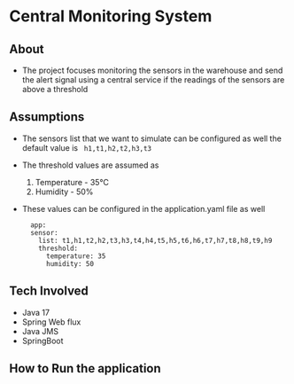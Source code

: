 # Central Monitoring System 

## About 
- The project focuses monitoring the sensors in the warehouse and send the alert signal using a central service if the readings of the sensors are above a threshold 

## Assumptions 

- The sensors list that we want to simulate can be configured as well the default value is
    ``` h1,t1,h2,t2,h3,t3```
- The threshold values are assumed as
  1. Temperature - 35°C
  2. Humidity - 50%

- These values can be configured in the application.yaml file as well
  ``` 
    app:
    sensor:
      list: t1,h1,t2,h2,t3,h3,t4,h4,t5,h5,t6,h6,t7,h7,t8,h8,t9,h9
      threshold:
        temperature: 35
        humidity: 50
  ```


## Tech Involved 

- Java 17 
- Spring Web flux
- Java JMS
- SpringBoot


## How to Run the application 

